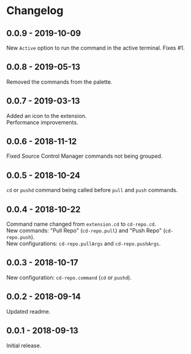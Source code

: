 # Changelog

## 0.0.9 - 2019-10-09
New `Active` option to run the command in the active terminal. Fixes #1.

## 0.0.8 - 2019-05-13
Removed the commands from the palette.

## 0.0.7 - 2019-03-13
Added an icon to the extension.  
Performance improvements.

## 0.0.6 - 2018-11-12
Fixed Source Control Manager commands not being grouped.

## 0.0.5 - 2018-10-24
`cd` or `pushd` command being called before `pull` and `push` commands.

## 0.0.4 - 2018-10-22
Command name changed from `extension.cd` to `cd-repo.cd`.  
New commands: "Pull Repo" (`cd-repo.pull`) and "Push Repo" (`cd-repo.push`).  
New configurations: `cd-repo.pullArgs` and `cd-repo.pushArgs`.

## 0.0.3 - 2018-10-17
New configuration: `cd-repo.command` (`cd` or `pushd`).

## 0.0.2 - 2018-09-14
Updated readme.

## 0.0.1 - 2018-09-13
Initial release.
